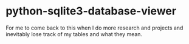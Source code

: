 # python-sqlite3-database-viewer
For me to come back to this when I do more research and projects and inevitably lose track of my tables and what they mean.
